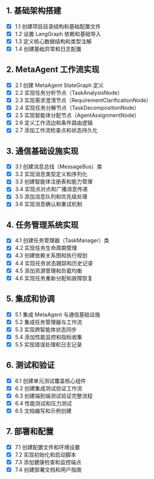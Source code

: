 ## 1. 基础架构搭建
- [x] 1.1 创建项目目录结构和基础配置文件
- [x] 1.2 设置 LangGraph 依赖和基础导入
- [x] 1.3 定义核心数据结构和类型注解
- [x] 1.4 创建基础异常和日志配置

## 2. MetaAgent 工作流实现
- [x] 2.1 创建 MetaAgent StateGraph 定义
- [x] 2.2 实现任务分析节点（TaskAnalysisNode）
- [x] 2.3 实现需求澄清节点（RequirementClarificationNode）
- [x] 2.4 实现任务分解节点（TaskDecompositionNode）
- [x] 2.5 实现智能体分配节点（AgentAssignmentNode）
- [x] 2.6 定义工作流边和条件路由逻辑
- [x] 2.7 添加工作流检查点和状态持久化

## 3. 通信基础设施实现
- [x] 3.1 创建消息总线（MessageBus）类
- [x] 3.2 实现消息类型定义和序列化
- [x] 3.3 创建智能体注册表和能力管理
- [x] 3.4 实现点对点和广播消息传递
- [x] 3.5 添加消息队列和优先级处理
- [x] 3.6 实现消息确认和重试机制

## 4. 任务管理系统实现
- [x] 4.1 创建任务管理器（TaskManager）类
- [x] 4.2 实现任务生命周期管理
- [x] 4.3 创建依赖关系图和执行规划
- [x] 4.4 实现任务状态跟踪和历史记录
- [x] 4.5 添加资源管理和负载均衡
- [x] 4.6 实现任务重新分配和故障恢复

## 5. 集成和协调
- [x] 5.1 集成 MetaAgent 与通信基础设施
- [x] 5.2 集成任务管理器与工作流
- [x] 5.3 实现跨智能体状态同步
- [x] 5.4 添加性能监控和指标收集
- [x] 5.5 实现错误处理和日志记录

## 6. 测试和验证
- [x] 6.1 创建单元测试覆盖核心组件
- [x] 6.2 创建集成测试验证工作流
- [x] 6.3 创建端到端测试验证完整流程
- [x] 6.4 性能测试和压力测试
- [x] 6.5 文档编写和示例创建

## 7. 部署和配置
- [x] 7.1 创建配置文件和环境设置
- [x] 7.2 实现初始化和启动脚本
- [x] 7.3 添加健康检查和监控端点
- [x] 7.4 创建部署文档和用户指南
